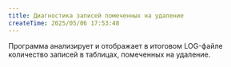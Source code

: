 ```yaml
---
title: Диагностика записей помеченных на удаление
createTime: 2025/05/06 17:53:48
---
```


Программа анализирует и отображает в итоговом LOG-файле количество записей в таблицах, помеченных на удаление.
